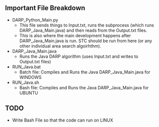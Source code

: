 Important File Breakdown
------------------------

* DARP_Python_Main.py 
    * This file sends things to Input.txt, runs the subprocess (which runs DARP_Java_Main.java) and then reads from the Output.txt files.
    * This is also where the main development happens after DARP_Java_Main.java is run. STC should be run from here (or any other individual area search algoirhthm).
* DARP_Java_Main.java
    * Runs the Java DARP algorithm (uses Input.txt and writes to Output.txt files)
* RUN_Java.bat
    * Batch file: Compiles and Runs the Java DARP_Java_Main.java for WINDOWS
* RUN_Java.sh
    * Bash file: Compiles and Runs the Java DARP_Java_Main.java for UBUNTU

TODO
----

* Write Bash File so that the code can run on LINUX
